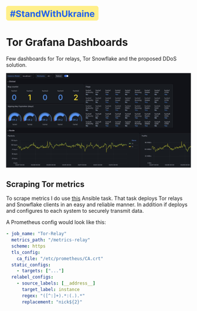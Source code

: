 [![StandWithUkraine](https://raw.githubusercontent.com/vshymanskyy/StandWithUkraine/main/badges/StandWithUkraine.svg)](https://github.com/vshymanskyy/StandWithUkraine/blob/main/docs/README.md)

# Tor Grafana Dashboards

Few dashboards for Tor relays, Tor Snowflake and the proposed DDoS solution.

![image](./tor-ddos-dashboard.jpg)

## Scraping Tor metrics

To scrape metrics I do use [this](https://github.com/toralf/tor-relays/) Ansible task.
That task deploys Tor relays and Snowflake clients in an easy and reliable manner.
In addition if deploys and configures to each system to securely transmit data.

A Prometheus config would look like this:

```yaml
- job_name: "Tor-Relay"
  metrics_path: "/metrics-relay"
  scheme: https
  tls_config:
    ca_file: "/etc/prometheus/CA.crt"
  static_configs:
    - targets: ["..."]
  relabel_configs:
    - source_labels: [__address__]
      target_label: instance
      regex: "([^:]+).*:(.).*"
      replacement: "nick${2}"
```
